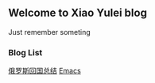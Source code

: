 ## Welcome to Xiao Yulei blog

Just remember someting

### Blog List
[俄罗斯回国总结](docs/subject/ackfromRu/backfromRu.md)
[Emacs](docs/subject/emacs/emacs.md)
